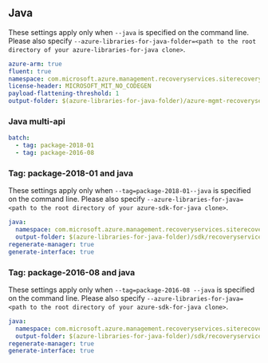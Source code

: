 ## Java

These settings apply only when `--java` is specified on the command line.
Please also specify `--azure-libraries-for-java-folder=<path to the root directory of your azure-libraries-for-java clone>`.

``` yaml $(java)
azure-arm: true
fluent: true
namespace: com.microsoft.azure.management.recoveryservices.siterecovery
license-header: MICROSOFT_MIT_NO_CODEGEN
payload-flattening-threshold: 1
output-folder: $(azure-libraries-for-java-folder)/azure-mgmt-recoveryservices.siterecovery
```

### Java multi-api

``` yaml $(java) && $(multiapi)
batch:
  - tag: package-2018-01
  - tag: package-2016-08
```

### Tag: package-2018-01 and java

These settings apply only when `--tag=package-2018-01--java` is specified on the command line.
Please also specify `--azure-libraries-for-java=<path to the root directory of your azure-sdk-for-java clone>`.

``` yaml $(tag) == 'package-2018-01' && $(java) && $(multiapi)
java:
  namespace: com.microsoft.azure.management.recoveryservices.siterecovery.v2018_01_10
  output-folder: $(azure-libraries-for-java-folder)/sdk/recoveryservices.siterecovery/mgmt-v2018_01_10
regenerate-manager: true
generate-interface: true
```

### Tag: package-2016-08 and java

These settings apply only when `--tag=package-2016-08 --java` is specified on the command line.
Please also specify `--azure-libraries-for-java=<path to the root directory of your azure-sdk-for-java clone>`.

``` yaml $(tag) == 'package-2016-08' && $(java) && $(multiapi)
java:
  namespace: com.microsoft.azure.management.recoveryservices.siterecovery.v2016_08_10
  output-folder: $(azure-libraries-for-java-folder)/sdk/recoveryservices.siterecovery/mgmt-v2016_08_10
regenerate-manager: true
generate-interface: true
```

